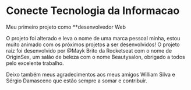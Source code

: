 # Conecte Tecnologia da Informacao

 Meu primeiro projeto como **desenvolvedor Web

O projeto foi alterado e leva o nome de uma marca pessoal minha, estou muito animado com os próximos projetos a ser desenvolvidos!
O projeto raiz foi desenvolvido por @Mayk Brito da Rocketseat com o nome de OriginSex, um salão de beleza com o nome Beautysalon, obrigado a todos pelo excelente trabalho.

Deixo também meus agradecimentos aos meus amigos William Silva e Sérgio Damasceno que estão sempre a somar e contribuir.
